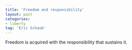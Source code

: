 ```yaml
---
title: 'Freedom and responsibility'
layout: post
categories:
- liberty
tag: 'Eric Schaub'
---
```


Freedom is acquired with the responsibility that sustains it.